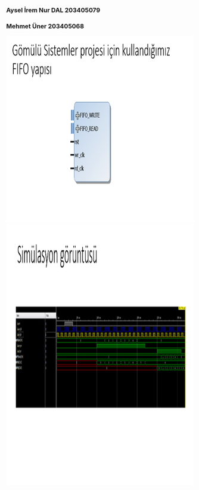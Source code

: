 ### Aysel İrem Nur DAL 203405079 <br>
### Mehmet Üner 203405068


<img src="https://github.com/IremDAL/GomuluSistemlerProje/blob/main/fotograflar/Ekran%20g%C3%B6r%C3%BCnt%C3%BCs%C3%BC%202023-05-22%20105056.png" alt="alt text" width="800" height="500">
<img src="https://github.com/IremDAL/GomuluSistemlerProje/blob/main/fotograflar/Ekran%20g%C3%B6r%C3%BCnt%C3%BCs%C3%BC%202023-05-22%20105103.png" alt="alt text" width="1000" height="700">
